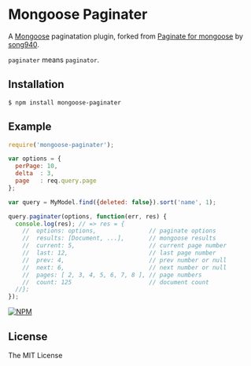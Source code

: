 # Mongoose Paginater

A [Mongoose](https://github.com/LearnBoost/mongoose) paginatation plugin, forked from [Paginate for mongoose](https://github.com/song940/mongoose-paginate.git) by [song940](https://github.com/song940).

`paginater` means `paginator`.

## Installation

```
$ npm install mongoose-paginater
```

## Example

```javascript
require('mongoose-paginater');

var options = {
  perPage: 10,
  delta  : 3,
  page   : req.query.page
};

var query = MyModel.find({deleted: false}).sort('name', 1);

query.paginater(options, function(err, res) {
  console.log(res); // => res = {
    //  options: options,               // paginate options
    //  results: [Document, ...],       // mongoose results
    //  current: 5,                     // current page number
    //  last: 12,                       // last page number
    //  prev: 4,                        // prev number or null
    //  next: 6,                        // next number or null
    //  pages: [ 2, 3, 4, 5, 6, 7, 8 ], // page numbers
    //  count: 125                      // document count
  //};
});
```

[![NPM](https://nodei.co/npm/mongoose-paginater.png?downloads=true&stars=true)](https://nodei.co/npm/mongoose-paginater/)

## License

The MIT License
